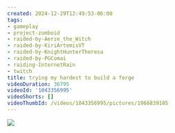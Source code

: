 ```yaml
---
created: 2024-12-29T12:49:53-06:00
tags:
- gameplay
- project-zomboid
- raided-by-Aerze_the_Witch
- raided-by-KiriArtemisVT
- raided-by-KnightHunterTheresa
- raided-by-PGComai
- raiding-InternetRain
- twitch
title: trying my hardest to build a forge
videoDuration: 36795
videoId: '1043356995'
videoShorts: []
videoThumbId: /videos/1043356995/pictures/1966839185
---
```


![](20241229184953.jpg)
